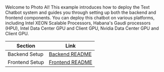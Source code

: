 Welcome to Photo AI! This example introduces how to deploy the Text Chatbot system and guides you through setting up both the backend and frontend components. You can deploy this chatbot on various platforms, including Intel XEON Scalable Processors, Habana's Gaudi processors (HPU), Intel Data Center GPU and Client GPU, Nvidia Data Center GPU and Client GPU.

| Section              | Link                      |
| ---------------------| --------------------------|
| Backend Setup        | [Backend README](./backend/README.md) |
| Frontend Setup       | [Frontend README](../../../ui/customized/talking_photo/README.md) |


